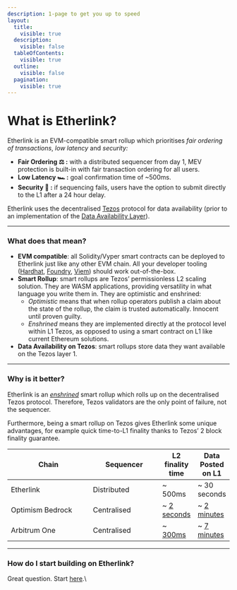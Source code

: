 ```yaml
---
description: 1-page to get you up to speed
layout:
  title:
    visible: true
  description:
    visible: false
  tableOfContents:
    visible: true
  outline:
    visible: false
  pagination:
    visible: true
---
```


# What is Etherlink?

Etherlink is an EVM-compatible smart rollup which prioritises _fair ordering of transactions_, _low latency_ and _security:_

* **Fair Ordering ⚖️ :** with a distributed sequencer from day 1, MEV protection is built-in with fair transaction ordering for all users.
* **Low Latency 🏎️ :** goal confirmation time of \~500ms.
* **Security 🔐 :** if sequencing fails, users have the option to submit directly to the L1 after a 24 hour delay.&#x20;

Etherlink uses the decentralised [Tezos](https://tezos.com) protocol for data availability (prior to an implementation of the [Data Availability Layer](https://spotlight.tezos.com/data-availability-layer-dal-what-is-it-all-about/)).

***

### What does that mean?

* **EVM compatible**: all Solidity/Vyper smart contracts can be deployed to Etherlink just like any other EVM chain. All your developer tooling ([Hardhat](https://hardhat.org/), [Foundry](https://book.getfoundry.sh/), [Viem](https://viem.sh)) should work out-of-the-box.&#x20;
* **Smart Rollup**: smart rollups are Tezos’ permissionless L2 scaling solution. They are WASM applications, providing versatility in what language you write them in. They are optimistic and enshrined:
  * _Optimistic_ means that when rollup operators publish a claim about the state of the rollup, the claim is trusted automatically. Innocent until proven guilty.
  * _Enshrined_ means they are implemented directly at the protocol level within L1 Tezos, as opposed to using a smart contract on L1 like current Ethereum solutions.
* **Data Availability on Tezos**: smart rollups store data they want available on the Tezos layer 1.

***

### Why is it better?

Etherlink is an [_enshrined_](https://research-development.nomadic-labs.com/smart-rollups-are-coming.html#enshrined-what) smart rollup which rolls up on the decentralised Tezos protocol. Therefore, Tezos validators are the only point of failure, not the sequencer.

Furthermore, being a smart rollup on Tezos gives Etherlink some unique advantages, for example quick time-to-L1 finality thanks to Tezos’ 2 block finality guarantee.

<table><thead><tr><th width="170">Chain</th><th width="141.33333333333331">Sequencer</th><th>L2 finality time</th><th>Data Posted on L1</th></tr></thead><tbody><tr><td>Etherlink</td><td>Distributed</td><td>~ 500ms</td><td>~ 30 seconds</td></tr><tr><td>Optimism Bedrock</td><td>Centralised</td><td>~ <a href="https://community.optimism.io/docs/developers/build/differences/#blocks">2 seconds</a></td><td>~ <a href="https://optimistic.etherscan.io/batches">2 minutes</a></td></tr><tr><td>Arbitrum One</td><td>Centralised</td><td>~ <a href="https://arbiscan.io/">300ms</a></td><td>~ <a href="https://arbiscan.io/batches">7 minutes</a></td></tr></tbody></table>

***

### How do I start building on Etherlink?

Great question. Start [here](broken-reference).\
